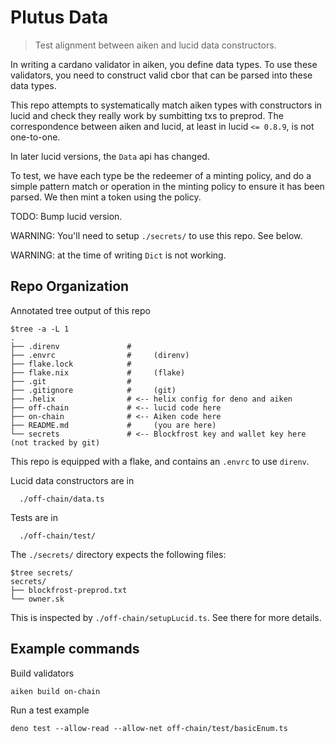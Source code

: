 # Plutus Data 

> Test alignment between aiken and lucid data constructors. 

In writing a cardano validator in aiken, you define data types. 
To use these validators, you need to construct valid cbor that can be parsed into these data types. 

This repo attempts to systematically match aiken types with constructors in lucid
and check they really  work by sumbitting txs to preprod. 
The correspondence between aiken and lucid, at least in lucid `<= 0.8.9`, is not one-to-one. 

In later lucid versions, the `Data` api has changed. 

To test, we have each type be the redeemer of a minting policy, 
and do a simple pattern match or operation in the minting policy to ensure it has been parsed.
We then mint a token using the policy. 

TODO: Bump lucid version. 

WARNING: You'll need to setup `./secrets/` to use this repo. See below.

WARNING: at the time of writing `Dict` is not working. 


## Repo Organization  

Annotated tree output of this repo
```sample
$tree -a -L 1
.
├── .direnv               #    
├── .envrc                #     (direnv)
├── flake.lock            #      
├── flake.nix             #     (flake) 
├── .git                  #      
├── .gitignore            #     (git)  
├── .helix                # <-- helix config for deno and aiken                   
├── off-chain             # <-- lucid code here 
├── on-chain              # <-- Aiken code here
├── README.md             #     (you are here)
└── secrets               # <-- Blockfrost key and wallet key here (not tracked by git)
```

This repo is equipped with a flake, and contains an `.envrc` to use `direnv`.

Lucid data constructors are in
```
  ./off-chain/data.ts
```
Tests are in 
```
  ./off-chain/test/
```

The `./secrets/` directory expects the following files: 
```sample
$tree secrets/
secrets/
├── blockfrost-preprod.txt
└── owner.sk
```
This is inspected by `./off-chain/setupLucid.ts`.
See there for more details. 

## Example commands 

Build validators 
```
aiken build on-chain
```

Run a test example
```
deno test --allow-read --allow-net off-chain/test/basicEnum.ts
```
